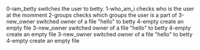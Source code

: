 0-iam_betty switches the user to betty.
1-who_am_i checks who is the user at the momment
2-groups checks which groups the user is a part of
3-new_owner switched owner of a file "hello" to betty
4-empty create an empty file
3-new_owner switched owner of a file "hello" to betty
4-empty create an empty file
3-new_owner switched owner of a file "hello" to betty
4-empty create an empty file

